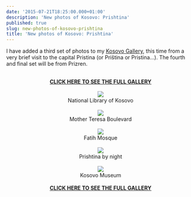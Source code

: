 ```yaml
---
date: '2015-07-21T18:25:00.000+01:00'
description: 'New photos of Kosovo: Prishtina'
published: true
slug: new-photos-of-kosovo-prishtina
title: 'New photos of Kosovo: Prishtina'
---
```


I have added a third set of photos to my <a href="http://www.pbase.com/alangrant/kosovo">Kosovo Gallery</a>, this time from a very brief visit to the capital Pristina (or Priština or Pristina...). The fourth and final set will be from Prizren.<br />
<br />
<div class="separator" style="clear: both; text-align: center;"><a href="http://www.pbase.com/alangrant/kosovo4"><b>CLICK HERE TO SEE THE FULL GALLERY</b></a><br />
<br />
<a href="http://www.pbase.com/alangrant/image/160803510" style="margin-left: 1em; margin-right: 1em;" title="National Library of Kosovo"><img border="0" src="http://www.pbase.com/alangrant/image/160803510/medium.jpg" /></a><br />
National Library of Kosovo<br />
<br />
<a href="http://www.pbase.com/alangrant/image/160803477" style="margin-left: 1em; margin-right: 1em;" title="Mother Teresa Boulevard"><img border="0" src="http://www.pbase.com/alangrant/image/160803477/medium.jpg" /></a><br />
Mother Teresa Boulevard<br />
<br />
<a href="http://www.pbase.com/alangrant/image/160803499" style="margin-left: 1em; margin-right: 1em;" title="Fatih Mosque"><img border="0" src="http://www.pbase.com/alangrant/image/160803499/medium.jpg" /></a><br />
Fatih Mosque<br />
<br />
<a href="http://www.pbase.com/alangrant/image/160803482" style="margin-left: 1em; margin-right: 1em;" title="Prishtina by night"><img border="0" src="http://www.pbase.com/alangrant/image/160803482/medium.jpg" /></a><br />
Prishtina by night<br />
<br />
<a href="http://www.pbase.com/alangrant/image/160803503" style="margin-left: 1em; margin-right: 1em;" title="Drelaj Village, Rugova"><img border="0" src="http://www.pbase.com/alangrant/image/160803503/medium.jpg" /></a><br />
Kosovo Museum<br />
<br />
<a href="http://www.pbase.com/alangrant/kosovo4"><b>CLICK HERE TO SEE THE FULL GALLERY</b></a><br />
</div>